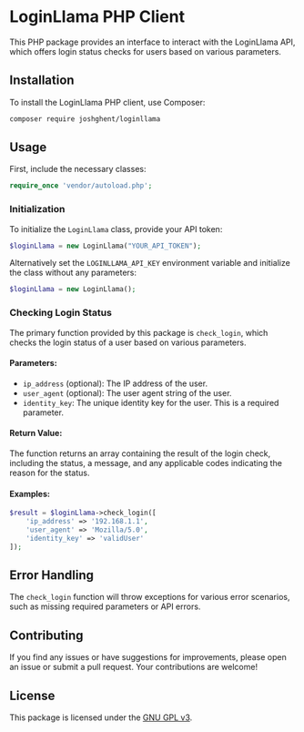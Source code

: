 # LoginLlama PHP Client

This PHP package provides an interface to interact with the LoginLlama API, which offers login status checks for users based on various parameters.

## Installation

To install the LoginLlama PHP client, use Composer:

```bash
composer require joshghent/loginllama
```

## Usage

First, include the necessary classes:

```php
require_once 'vendor/autoload.php';
```

### Initialization

To initialize the `LoginLlama` class, provide your API token:

```php
$loginLlama = new LoginLlama("YOUR_API_TOKEN");
```

Alternatively set the `LOGINLLAMA_API_KEY` environment variable and initialize the class without any parameters:

```php
$loginLlama = new LoginLlama();
```

### Checking Login Status

The primary function provided by this package is `check_login`, which checks the login status of a user based on various parameters.

#### Parameters:

- `ip_address` (optional): The IP address of the user.
- `user_agent` (optional): The user agent string of the user.
- `identity_key`: The unique identity key for the user. This is a required parameter.

#### Return Value:

The function returns an array containing the result of the login check, including the status, a message, and any applicable codes indicating the reason for the status.

#### Examples:

```php
$result = $loginLlama->check_login([
    'ip_address' => '192.168.1.1',
    'user_agent' => 'Mozilla/5.0',
    'identity_key' => 'validUser'
]);
```

## Error Handling

The `check_login` function will throw exceptions for various error scenarios, such as missing required parameters or API errors.

## Contributing

If you find any issues or have suggestions for improvements, please open an issue or submit a pull request. Your contributions are welcome!

## License

This package is licensed under the [GNU GPL v3](LICENSE).
